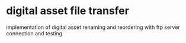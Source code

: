 # digital asset file transfer
 implementation of digital asset renaming and reordering with ftp server connection and testing
